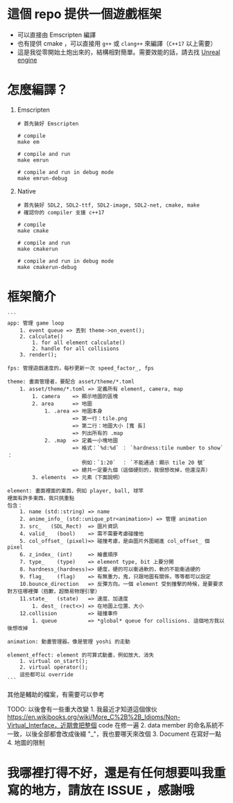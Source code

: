 #  這個 repo 提供一個遊戲框架
 - 可以直接由 Emscripten 編譯
 - 也有提供 cmake ，可以直接用 `g++` 或 `clang++` 來編譯（`C++17` 以上需要）
 - 這是我從零開始土炮出來的，結構相對簡單。需要效能的話，請去找 [Unreal engine](https://github.com/EpicGames) 
 
# 怎麼編譯？
 1. Emscripten
    ```
    # 首先裝好 Emscripten
    
    # compile
    make em
    
    # compile and run
    make emrun
    
    # compile and run in debug mode
    make emrun-debug
    ```
    
 2. Native
    ```
    # 首先裝好 SDL2, SDL2-ttf, SDL2-image, SDL2-net, cmake, make
    # 確認你的 compiler 支援 c++17
    
    # compile
    make cmake
    
    # compile and run
    make cmakerun
    
    # compile and run in debug mode
    make cmakerun-debug
    ```
    
# 框架簡介
    ```
    app: 管理 game loop
        1. event queue => 丟到 theme->on_event();
        2. calculate() 
            1. for all element calculate()
            2. handle for all collisions
        3. render();
    
    fps: 管理遊戲速度的，每秒更新一次 speed_factor_, fps
    
    theme: 畫面管理者，要配合 asset/theme/*.toml
        1. asset/theme/*.toml => 定義所有 element, camera, map
            1. camera    => 顯示地圖的區塊
            2. area      => 地圖
                1. .area => 地圖本身
                         => 第一行：tile.png
                         => 第二行：地圖大小 [寬 長]
                         => 列出所有的 .map
                2. .map  => 定義一小塊地圖
                         => 格式：`%d:%d` ： `hardness:tile number to show` ： 
                            例如：`1:20`  ： `不能通過：顯示 tile 20 號`
                         => 總共一定要九個（這個硬刻的，我很想改掉，但還沒弄）
            3. elements  => 元素（下面說明）
    
    element: 畫面裡面的東西，例如 player, ball, 球竿 
    裡面有許多東西，我只挑重點
    包含：
        1. name (std::string) => name
        2. anime_info_ (std::unique_ptr<animation>) => 管理 animation
        3. src_   (SDL_Rect)  => 圖片資訊
        4. valid_   (bool)    => 需不需要考慮碰撞他
        5. col_offset_ (pixel)=> 碰撞考慮，是由圖片外圍縮進 col_offset_ 個 pixel
        6. z_index_ (int)     => 繪畫順序
        7. type_    (type)    => element type, bit 上要分開
        8. hardness_(hardness)=> 硬度，硬的可以衝過軟的，軟的不能衝過硬的
        9. flag_    (flag)    => 有無重力，鬼，只跟地圖有關係，等等都可以設定
        10.bounce_direction   => 反彈方向。一個 element 受到撞擊的時候，是要要求對方往哪裡彈（抱歉，超簡易物理引擎）
        11.state_   (state)   => 速度、加速度
            1. dest_ (rect<>) => 在地圖上位置、大小
        12.collision          => 碰撞事件
            1. queue          => *global* queue for collisions. 這個地方我以後想改掉
    
    animation: 動畫管理器。像是管理 yoshi 的走動
    
    element_effect: element 的可算式動畫，例如放大、消失
        1. virtual on_start();
        2. virtual operator();
        這些都可以 override
    ```        
其他是輔助的檔案，有需要可以參考

TODO:
    以後會有一些重大改變
    1. 我最近才知道這個傢伙 https://en.wikibooks.org/wiki/More_C%2B%2B_Idioms/Non-Virtual_Interface，近期會把整個 code 在修一遍
    2. data member 的命名系統不一致，以後全部都會改成後綴 "_"，我也要哪天來改個
    3. Document 在寫好一點
    4. 地圖的限制
    
# 我哪裡打得不好，還是有任何想要叫我重寫的地方，請放在 ISSUE ，感謝哦
